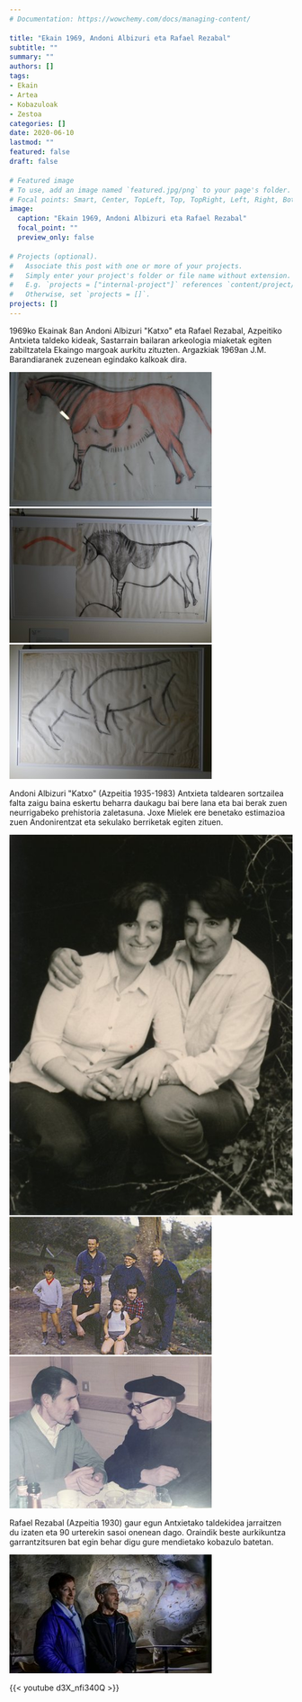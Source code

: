 ```yaml
---
# Documentation: https://wowchemy.com/docs/managing-content/

title: "Ekain 1969, Andoni Albizuri eta Rafael Rezabal"
subtitle: ""
summary: ""
authors: []
tags: 
- Ekain
- Artea
- Kobazuloak
- Zestoa
categories: []
date: 2020-06-10
lastmod: ""
featured: false
draft: false

# Featured image
# To use, add an image named `featured.jpg/png` to your page's folder.
# Focal points: Smart, Center, TopLeft, Top, TopRight, Left, Right, BottomLeft, Bottom, BottomRight.
image:
  caption: "Ekain 1969, Andoni Albizuri eta Rafael Rezabal"
  focal_point: ""
  preview_only: false

# Projects (optional).
#   Associate this post with one or more of your projects.
#   Simply enter your project's folder or file name without extension.
#   E.g. `projects = ["internal-project"]` references `content/project/deep-learning/index.md`.
#   Otherwise, set `projects = []`.
projects: []
---
```


1969ko Ekainak 8an Andoni Albizuri "Katxo" eta Rafael Rezabal, Azpeitiko Antxieta taldeko kideak, Sastarrain bailaran arkeologia miaketak egiten zabiltzatela Ekaingo margoak aurkitu zituzten. Argazkiak 1969an J.M. Barandiaranek zuzenean egindako kalkoak dira.

![Ekain](media/1.jpg)
![Ekain](media/2.jpg)
![Ekain](media/3.jpg)

Andoni Albizuri "Katxo" (Azpeitia 1935-1983) Antxieta taldearen sortzailea falta zaigu baina eskertu beharra daukagu bai bere lana eta bai berak zuen neurrigabeko prehistoria zaletasuna.
Joxe Mielek ere benetako estimazioa zuen Andonirentzat eta sekulako berriketak egiten zituen.

![Andoni Albizuri](media/4.jpg)
![Andoni Albizuri](media/5.jpg)
![Andoni Albizuri](media/6.jpg)

Rafael Rezabal (Azpeitia 1930) gaur egun Antxietako taldekidea jarraitzen du izaten eta 90 urterekin sasoi onenean dago. Oraindik beste aurkikuntza garrantzitsuren bat egin behar digu gure mendietako kobazulo batetan.

![Andoni Albizuri](media/7.jpg)

{{< youtube d3X_nfi340Q >}}
